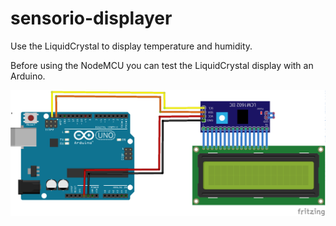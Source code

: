 # sensorio-displayer
Use the LiquidCrystal to display temperature and humidity.

Before using the NodeMCU you can test the LiquidCrystal display with an Arduino.

![Test Arduino](test-arduino.png)